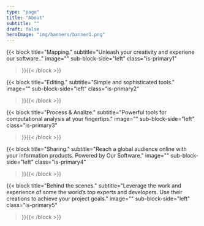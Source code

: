 ```yaml
---
type: "page"
title: "About"
subtitle: ""
draft: false
heroImage: "img/banners/banner1.png"
---
```


{{< block
    title="Mapping."
    subtitle="Unleash your creativity and experiene our software.."
    image=""
    sub-block-side="left"
    class="is-primary1"    
>}}{{< /block >}}

{{< block
    title="Editing."
    subtitle="Simple and sophisticated tools."
    image=""
    sub-block-side="left"
    class="is-primary2"    
>}}{{< /block >}}

{{< block
    title="Process & Analize."
    subtitle="Powerful tools for computational analysis at your fingertips."
    image=""
    sub-block-side="left"
    class="is-primary3"    
>}}{{< /block >}}

{{< block
    title="Sharing."
    subtitle="Reach a global audience online with your information products. Powered by Our Software."
    image=""
    sub-block-side="left"
    class="is-primary4"    
>}}{{< /block >}}

{{< block
    title="Behind the scenes."
    subtitle="Leverage the work and experience of some the world’s top experts and developers. Use their creations to achieve your project goals."
    image=""
    sub-block-side="left"
    class="is-primary5"   
>}}{{< /block >}}

